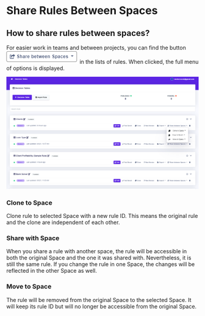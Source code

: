 # Share Rules Between Spaces

## How to share rules between spaces?

For easier work in teams and between projects, you can find the button ![](../.gitbook/assets/shareBetweenSpaces.PNG) in the lists of rules. When clicked, the full menu of options is displayed.

![](../.gitbook/assets/shareBetweenSpacesList.PNG)

### Clone to Space

Clone rule to selected Space with a new rule ID. This means the original rule and the clone are independent of each other.

### Share with Space

When you share a rule with another space, the rule will be accessible in both the original Space and the one it was shared with. Nevertheless, it is still the same rule. If you change the rule in one Space, the changes will be reflected in the other Space as well.

### Move to Space

The rule will be removed from the original Space to the selected Space. It will keep its rule ID but will no longer be accessible from the original Space.
